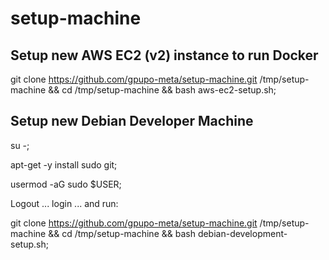 # setup-machine

## Setup new AWS EC2 (v2) instance to run Docker

  git clone https://github.com/gpupo-meta/setup-machine.git /tmp/setup-machine && cd /tmp/setup-machine && bash aws-ec2-setup.sh;


## Setup new Debian Developer Machine

  su -;

  apt-get -y install sudo git;

  usermod -aG sudo $USER;


Logout ... login ... and run:


  git clone https://github.com/gpupo-meta/setup-machine.git /tmp/setup-machine && cd /tmp/setup-machine && bash debian-development-setup.sh;

